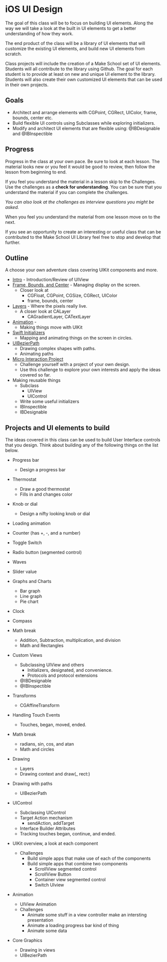 # iOS UI Design

The goal of this class will be to focus on building UI elements. 
Along the way we will take a look at the built in UI elements to get a better understanding 
of how they work. 

The end product of the class will be a library of UI elements that will customize the existing 
UI elements, and build new UI elements from scratch.

Class projects will include the creation of a Make School set of UI elements.
Students will all contribute to the library using Github. The goal for each
student is to provide at least on new and unique UI element to the library. Students will 
also create their own customized UI elements that can be used in their own projects. 

## Goals

- Architect and arrange elements with CGPoint, CGRect, UIColor, frame, bounds, center etc. 
- Build flexible UI controls using Subclasses while exploring initializers.
- Modify and architect UI elements that are flexible using: @IBDesignable and
@IBInspectible

## Progress

Progress in the class at your own pace. Be sure to look at each lesson. The
material looks new or you feel it would be good to review, then follow the
lesson from beginning to end.

If you feel you understand the material in a lesson skip to the Challenges. Use
the challenges as a **check for understanding**. You can be sure that you
understand the material if you can complete the challenges.

_You can also look at the challenges as interview questions you might be asked._

When you feel you understand the material from one lesson move on to the next.

If you see an opportunity to create an interesting or useful class that can be
contributed to the Make School UI Library feel free to stop and develop that
further.

## Outline

A choose your own adventure class covering UIKit components and more.

- [Intro](./00-intro) - Introduction/Review of UIView
- [Frame, Bounds, and Center](./01-frame-bounds-center-color) - Managing display on the screen.
    - Closer look at 
        - CGFloat, CGPoint, CGSize, CGRect, UIColor
        - frame, bounds, center
- [Layers](./02-layers) - Where the pixels really live. 
    - A closer look at CALayer
        - CAGradientLayer, CATextLayer
- [Animation](./03-motion) -   
    - Making things move with UIKit
- [Swift Initializers](./04-motion-circle-math)
    - Mapping and animating things on the screen in circles. 
- [UIBezierPath](./05-uibezierpath) 
    - Drawing complex shapes with paths. 
    - Animating paths
- [Micro Interaction Project](./06-micro-interaction-project)
    - Challenge yourself with a project of your own design. 
    - Use this challenge to explore your own interests and apply the ideas covered so far. 
- Making reusable things
    - Subclass
        - UIView 
        - UIControl
    - Write some useful initializers
    - IBInspectible 
    - IBDesignable
    

## Projects and UI elements to build

The ideas covered in this class can be used to build User Interface controls that you design. 
Think about building any of the following things on the list below. 

- Progress bar
    - Design a progress bar
- Thermostat 
    - Draw a good thermostat
    - Fills in and changes color
- Knob or dial 
    - Design a nifty looking knob or dial
- Loading animation 
- Counter (has +, -, and a number)
- Toggle Switch 
- Radio button (segmented control)
- Waves
- Slider value
- Graphs and Charts
    - Bar graph
    - Line graph
    - Pie chart
- Clock
- Compass
  


- Math break
    - Addition, Subtraction, multiplication, and division
    - Math and Rectangles
- Custom Views
    - Subclassing UIView and others
        - Initializers, designated, and convenience. 
        - Protocols and protocol extensions
    - @IBDesignable
    - @IBInspectible
- Transforms 
    - CGAffineTransform
- Handling Touch Events
    - Touches, began, moved, ended. 
- Math break 
    - radians, sin, cos, and atan
    - Math and circles
- Drawing 
    - Layers 
    - Drawing context and draw(_ rect:)
- Drawing with paths
    - UIBezierPath
- UIControl 
    - Subclassing UIControl
    - Target Action mechanism
        - sendAction, addTarget
    - Interface Builder Attributes 
    - Tracking touches began, continue, and ended. 
- UIKit overview, a look at each component
    - Challenges
        - Build simple apps that make use of each of the components
        - Build simple apps that combine two components
            - ScrollView segmented control
            - ScrollView Button
            - Container view segmented control
            - Switch UIview
- Animation
    - UIView Animation
    - Challenges
        - Animate some stuff in a view controller make an intersting presentation
        - Animate a loading progress bar kind of thing
        - Animate some data
- Core Graphics
    - Drawing in views
    - UIBezierPath

